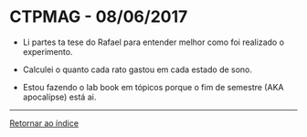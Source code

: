 # CTPMAG - 08/06/2017
 
* Li partes ta tese do Rafael para entender melhor como foi realizado o experimento.

* Calculei o quanto cada rato gastou em cada estado de sono.

* Estou fazendo o lab book em tópicos porque o fim de semestre (AKA apocalípse) está ai.

****
 
[Retornar ao índice](https://github.com/vittorfp/Open-Lab-Book/blob/master/README.md "Oi")
